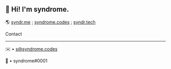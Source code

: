 ## 👋 Hi! I'm syndrome.

🌎 [syndr.me](https://syndr.me) ; [syndrome.codes](https://syndrome.codes) ; [syndr.tech](https://syndr.tech)

Contact
________

✉️ • s@syndrome.codes

💬 • syndrome#0001
